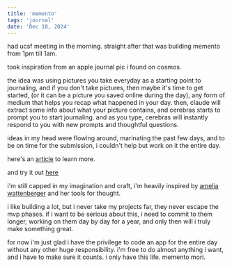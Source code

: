 ```yaml
---
title: 'memento'
tags: 'journal'
date: 'Dec 18, 2024'
---
```


had ucsf meeting in the morning. straight after that was building memento from 1pm till 1am.

took inspiration from an apple journal pic i found on cosmos.

the idea was using pictures you take everyday as a starting point to journaling, and if you don't take pictures, then maybe it's time to get started, (or it can be a picture you saved online during the day), any form of medium that helps you recap what happened in your day. then, claude will extract some info about what your picture contains, and cerebras starts to prompt you to start journaling. and as you type, cerebras will instantly respond to you with new prompts and thoughtful questions.

ideas in my head were flowing around, marinating the past few days, and to be on time for the submission, i couldn't help but work on it the entire day.

here's an [article](https://benneo.notion.site/Memento-153e5d677bb1807e91eac9c255cc7539?pvs=74) to learn more.

and try it out [here](https://writememento.vercel.app)

i'm still capped in my imagination and craft, i'm heavily inspired by [amelia wattenberger](https://wattenberger.com) and her tools for thought.

i like building a lot, but i never take my projects far, they never escape the mvp phases. if i want to be serious about this, i need to commit to them longer, working on them day by day for a year, and only then will i truly make something great.

for now i'm just glad i have the privilege to code an app for the entire day without any other huge responsibility. i'm free to do almost anything i want, and i have to make sure it counts. i only have this life. memento mori.
